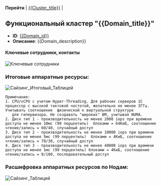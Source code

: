**Перейти**
| [{{Cluster_title}}](/entities/extended_application_card/extended_card_cluster?id={{Cluster_id}}) |

## Функциональный кластер "{{Domain_title}}"
- **ID**: [{{Domain_id}}]({{Domain_link}})
- **Описание**: {{Domain_description}}

#### Ключевые сотрудники, контакты

![Ключевые сотрудники](@document/Application.doc.KeyContacts?component={{Domain_id}})

### Итоговые аппаратные ресурсы:

![Сайзинг_Итоговый_Таблицей](@document/technology.doc.CharacteristicsFunctionalCluster.Total?Domain_id={{Domain_id}})

    Примечание:
    1. CPU/vCPU c учетом Hyper-Threading. Для рабочих серверов 1С процессор с высокой тактовой частотой, желательно не менее 3ГГц. Учитывать соотношение  физической к виртуальной структуре
       для гипервизора. Не создавать "широких" ВМ, учитывая NUMA.
    2. Диск тип 1 - производительность не менее 2000 iops при времени доступа не менее 10мс (99 перцентиль)  блоками = 64КиБ, соотношение чтение/запись = 60/40, случайный доступ
    3. Диск тип 2 - производительность не менее 10000 iops при времени доступа не менее 5мс (99 перцентиль)  блоками = 4КиБ, соотношение чтение/запись = 70/30, случайный доступ
    4. Диск тип 3 - производительность не менее 40000 iops при времени доступа не менее 1мс (99 перцентиль) блоками = 4КиБ, соотношение чтение/запись = 0/100, последовательный доступ

### Расшифровка аппаратных ресурсов по Нодам:

![Сайзинг_Таблицей](@document/technology.doc.CharacteristicsFunctionalCluster?Domain_id={{Domain_id}})
